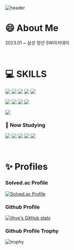 ![header](https://capsule-render.vercel.app/api?type=wave&color=fcf8f2&height=200&text=Hi%20I'm%20Jihye&fontColor=c0b0ff)

# 😄 About Me

2023.01 ~ 삼성 청년 SW아카데미

<!--
<img src="https://github-profile-summary-cards.vercel.app/api/cards/profile-details?username=j-byun&theme=dracula" />
-->

<!-- <a href="#">
  <img src="https://github-readme-stats.vercel.app/api?username=j-byun&theme=calm&show_icons=true" height='200px'>
</a><br>
<a href="#">
  <img src="https://github-readme-stats.vercel.app/api/top-langs/?username=j-byun&theme=calm&exclude_repo=Jagi,assignment&layout=compact" height='200px'>
  <img src='http://mazassumnida.wtf/api/v2/generate_badge?boj=leo503801' height='200px'>
</a> -->

<br/>

# 💻 SKILLS 

<img src="https://img.shields.io/badge/java-007396?style=square&amp;logo=java&amp;logoColor=white"/> <img src="https://img.shields.io/badge/Spring-6DB33F?style=square&amp;logo=spring&amp;logoColor=white"/> <img src="https://img.shields.io/badge/SpringBoot-6DB33F?style=square&amp;logo=springboot&amp;logoColor=white"/> <img src="https://img.shields.io/badge/MySQL-4479A1?style=square&amp;logo=mysql&amp;logoColor=white"/> <img src="https://img.shields.io/badge/MyBatis-4479A1?style=square&amp;logo=mybatis&amp;logoColor=white"/>  

<img src="https://img.shields.io/badge/HTML5-E34F26?style=square&amp;logo=html5&amp;logoColor=white"/> <img src="https://img.shields.io/badge/CSS3-1572B6?style=square&amp;logo=css3&amp;logoColor=white"/> <img src="https://img.shields.io/badge/JavaScript-F7DF1E?style=square&amp;logo=javascript&amp;logoColor=white"/> <img src="https://img.shields.io/badge/Vue.js-4FC08D?style=square&amp;logo=vuedotjs&amp;logoColor=white"/> 

<img src="https://img.shields.io/badge/GitHub-181717?style=square&amp;logo=github&amp;logoColor=white"/>

### 🌱 Now Studying
<img src="https://img.shields.io/badge/AmazonEC2-FF9900?style=square&amp;logo=amazonec2&amp;logoColor=white"/> <img src="https://img.shields.io/badge/AmazonRDS-527FFF?style=square&amp;logo=amazonrds&amp;logoColor=white"/> <img src="https://img.shields.io/badge/SpringSecurity-6DB33F?style=square&amp;logo=springsecurity&amp;logoColor=white"/> <img src="https://img.shields.io/badge/Hibernate-59666C?style=square&amp;logo=hibernate&amp;logoColor=white"/> <img src="https://img.shields.io/badge/React-61DAFB?style=square&amp;logo=react&amp;logoColor=white"/>

<br/>     

# ✨ Profiles
### Solved.ac Profile
[![Solved.ac Profile](http://mazassumnida.wtf/api/v2/generate_badge?boj=jhbyun)](https://solved.ac/jhbyun/)

### Github Profile
[![jihye's GitHub stats](https://github-readme-stats.vercel.app/api?username=j-byun&count_private=true&custom_title=jihye's&nbsp;github&nbsp;&bg_color=30,7F7FD5,86A8E7,91eae4&title_color=fff&text_color=fff)](https://github.com/j-byun/github-readme-stats)

### Github Profile Trophy
![trophy](https://github-profile-trophy.vercel.app/?username=j-byun&row=1&column=4&theme=dracula&no-bg=true&margin-w=15)


<!--

### Hi there 👋
**j-byun/j-byun** is a ✨ _special_ ✨ repository because its `README.md` (this file) appears on your GitHub profile.

Here are some ideas to get you started:

- 🔭 I’m currently working on ...
- 🌱 I’m currently learning ...
- 👯 I’m looking to collaborate on ...
- 🤔 I’m looking for help with ...
- 💬 Ask me about ...
- 📫 How to reach me: ...
- 😄 Pronouns: ...
- ⚡ Fun fact: ...
-->
